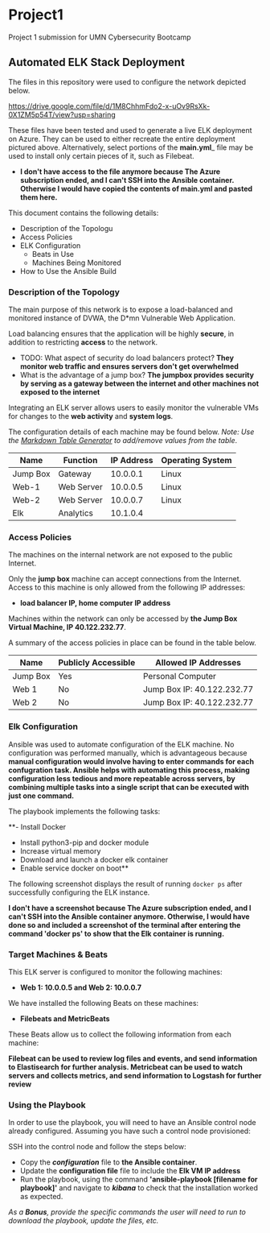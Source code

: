 # Project1
Project 1 submission for UMN Cybersecurity Bootcamp


## Automated ELK Stack Deployment

The files in this repository were used to configure the network depicted below.

https://drive.google.com/file/d/1M8ChhmFdo2-x-uOv9RsXk-0X1ZM5p54T/view?usp=sharing

These files have been tested and used to generate a live ELK deployment on Azure. They can be used to either recreate the entire deployment pictured above. Alternatively, select portions of the __main.yml___ file may be used to install only certain pieces of it, such as Filebeat.

  - **I don't have access to the file anymore because The Azure subscription ended, and I can't SSH into the Ansible container. Otherwise I would have copied the contents of main.yml and pasted them here.**

This document contains the following details:
- Description of the Topologu
- Access Policies
- ELK Configuration
  - Beats in Use
  - Machines Being Monitored
- How to Use the Ansible Build


### Description of the Topology

The main purpose of this network is to expose a load-balanced and monitored instance of DVWA, the D*mn Vulnerable Web Application.

Load balancing ensures that the application will be highly **secure**, in addition to restricting **access** to the network.
- TODO: What aspect of security do load balancers protect? **They monitor web traffic and ensures servers don't get overwhelmed**
-  What is the advantage of a jump box? **The jumpbox provides security by serving as a gateway between the internet and other machines not exposed to the internet**

Integrating an ELK server allows users to easily monitor the vulnerable VMs for changes to the **web activity** and **system logs**.


The configuration details of each machine may be found below.
_Note: Use the [Markdown Table Generator](http://www.tablesgenerator.com/markdown_tables) to add/remove values from the table_.

| Name     | Function | IP Address | Operating System |
|----------|----------|------------|------------------|
| Jump Box | Gateway  | 10.0.0.1   | Linux            |
|  Web-1    |    Web Server      |      10.0.0.5      |  Linux                |
| Web-2    |     Web Server     |      10.0.0.7      |  Linux                |
| Elk    |    Analytics      |       10.1.0.4     |                  | Linux

### Access Policies

The machines on the internal network are not exposed to the public Internet. 

Only the **jump box** machine can accept connections from the Internet. Access to this machine is only allowed from the following IP addresses:
- **load balancer IP, home computer IP address**

Machines within the network can only be accessed by **the Jump Box Virtual Machine, IP 40.122.232.77**.


A summary of the access policies in place can be found in the table below.

| Name     | Publicly Accessible | Allowed IP Addresses |
|----------|---------------------|----------------------|
| Jump Box | Yes              | Personal Computer    |
|  Web 1        |          No           |     Jump Box IP: 40.122.232.77                |
|     Web 2     |            No         |      Jump Box IP: 40.122.232.77                | Web 3| | | |


### Elk Configuration

Ansible was used to automate configuration of the ELK machine. No configuration was performed manually, which is advantageous because
**manual configuration would involve having to enter commands for each confugration task. Ansible helps with automating this process, making configuration less tedious and more repeatable across servers, by combining multiple tasks into a single script that can be executed with just one command.**

The playbook implements the following tasks:

**- Install Docker
- Install python3-pip and docker module
- Increase virtual memory
- Download and launch a docker elk container
- Enable service docker on boot**

The following screenshot displays the result of running `docker ps` after successfully configuring the ELK instance.

**I don't have a screenshot because The Azure subscription ended, and I can't SSH into the Ansible container anymore. Otherwise, I would have done so and included a screenshot of the terminal after entering the command 'docker ps' to show that the Elk container is running.**


### Target Machines & Beats
This ELK server is configured to monitor the following machines:
- **Web 1: 10.0.0.5 and Web 2: 10.0.0.7**

We have installed the following Beats on these machines:
- **Filebeats and MetricBeats**

These Beats allow us to collect the following information from each machine:

**Filebeat can be used to review log files and events, and send information to Elastisearch for further analysis.
Metricbeat can be used to watch servers and collects metrics, and send information to Logstash for further review**

### Using the Playbook
In order to use the playbook, you will need to have an Ansible control node already configured. Assuming you have such a control node provisioned: 

SSH into the control node and follow the steps below:
- Copy the _**configuration**_ file to __**the Ansible container**__.
- Update the __**configuration file**__ file to include the **Elk VM IP address**
- Run the playbook, using the command **'ansible-playbook [filename for playbook]'** and navigate to _**kibana**_ to check that the installation worked as expected.



_As a **Bonus**, provide the specific commands the user will need to run to download the playbook, update the files, etc._
